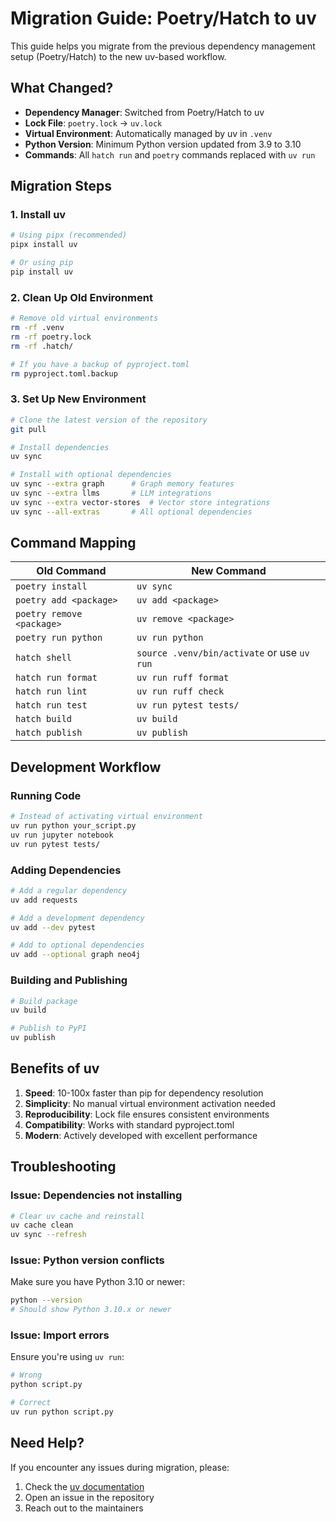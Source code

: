 # Migration Guide: Poetry/Hatch to uv

This guide helps you migrate from the previous dependency management setup (Poetry/Hatch) to the new uv-based workflow.

## What Changed?

- **Dependency Manager**: Switched from Poetry/Hatch to uv
- **Lock File**: `poetry.lock` → `uv.lock`
- **Virtual Environment**: Automatically managed by uv in `.venv`
- **Python Version**: Minimum Python version updated from 3.9 to 3.10
- **Commands**: All `hatch run` and `poetry` commands replaced with `uv run`

## Migration Steps

### 1. Install uv

```bash
# Using pipx (recommended)
pipx install uv

# Or using pip
pip install uv
```

### 2. Clean Up Old Environment

```bash
# Remove old virtual environments
rm -rf .venv
rm -rf poetry.lock
rm -rf .hatch/

# If you have a backup of pyproject.toml
rm pyproject.toml.backup
```

### 3. Set Up New Environment

```bash
# Clone the latest version of the repository
git pull

# Install dependencies
uv sync

# Install with optional dependencies
uv sync --extra graph      # Graph memory features
uv sync --extra llms       # LLM integrations
uv sync --extra vector-stores  # Vector store integrations
uv sync --all-extras       # All optional dependencies
```

## Command Mapping

| Old Command | New Command |
|-------------|-------------|
| `poetry install` | `uv sync` |
| `poetry add <package>` | `uv add <package>` |
| `poetry remove <package>` | `uv remove <package>` |
| `poetry run python` | `uv run python` |
| `hatch shell` | `source .venv/bin/activate` or use `uv run` |
| `hatch run format` | `uv run ruff format` |
| `hatch run lint` | `uv run ruff check` |
| `hatch run test` | `uv run pytest tests/` |
| `hatch build` | `uv build` |
| `hatch publish` | `uv publish` |

## Development Workflow

### Running Code
```bash
# Instead of activating virtual environment
uv run python your_script.py
uv run jupyter notebook
uv run pytest tests/
```

### Adding Dependencies
```bash
# Add a regular dependency
uv add requests

# Add a development dependency
uv add --dev pytest

# Add to optional dependencies
uv add --optional graph neo4j
```

### Building and Publishing
```bash
# Build package
uv build

# Publish to PyPI
uv publish
```

## Benefits of uv

1. **Speed**: 10-100x faster than pip for dependency resolution
2. **Simplicity**: No manual virtual environment activation needed
3. **Reproducibility**: Lock file ensures consistent environments
4. **Compatibility**: Works with standard pyproject.toml
5. **Modern**: Actively developed with excellent performance

## Troubleshooting

### Issue: Dependencies not installing
```bash
# Clear uv cache and reinstall
uv cache clean
uv sync --refresh
```

### Issue: Python version conflicts
Make sure you have Python 3.10 or newer:
```bash
python --version
# Should show Python 3.10.x or newer
```

### Issue: Import errors
Ensure you're using `uv run`:
```bash
# Wrong
python script.py

# Correct
uv run python script.py
```

## Need Help?

If you encounter any issues during migration, please:
1. Check the [uv documentation](https://github.com/astral-sh/uv)
2. Open an issue in the repository
3. Reach out to the maintainers 